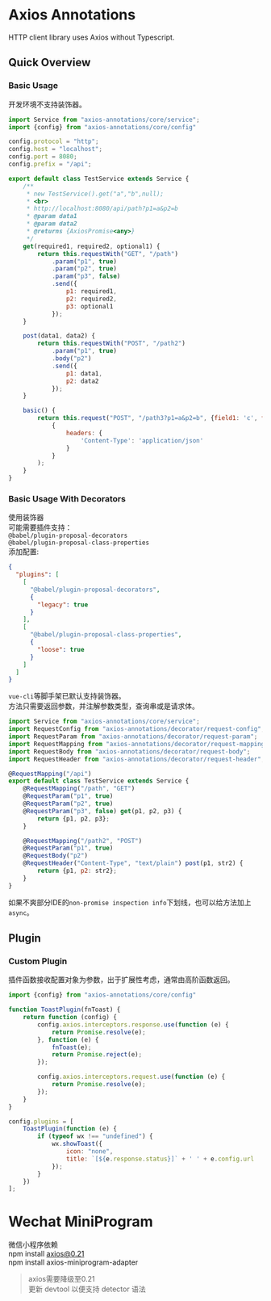 # Axios Annotations

HTTP client library uses Axios without Typescript.

## Quick Overview

### Basic Usage

开发环境不支持装饰器。

```javascript
import Service from "axios-annotations/core/service";
import {config} from "axios-annotations/core/config"

config.protocol = "http";
config.host = "localhost";
config.port = 8080;
config.prefix = "/api";

export default class TestService extends Service {
    /**
     * new TestService().get("a","b",null);
     * <br>
     * http://localhost:8080/api/path?p1=a&p2=b
     * @param data1
     * @param data2
     * @returns {AxiosPromise<any>}
     */
    get(required1, required2, optional1) {
        return this.requestWith("GET", "/path")
            .param("p1", true)
            .param("p2", true)
            .param("p3", false)
            .send({
                p1: required1,
                p2: required2,
                p3: optional1
            });
    }

    post(data1, data2) {
        return this.requestWith("POST", "/path2")
            .param("p1", true)
            .body("p2")
            .send({
                p1: data1,
                p2: data2
            });
    }

    basic() {
        return this.request("POST", "/path3?p1=a&p2=b", {field1: 'c', field: 'd'},
            {
                headers: {
                    'Content-Type': 'application/json'
                }
            }
        );
    }
}
```

### Basic Usage With Decorators

使用装饰器
<br>
可能需要插件支持：
<br>
`@babel/plugin-proposal-decorators`
<br>
`@babel/plugin-proposal-class-properties`
<br>
添加配置:

```json
{
  "plugins": [
    [
      "@babel/plugin-proposal-decorators",
      {
        "legacy": true
      }
    ],
    [
      "@babel/plugin-proposal-class-properties",
      {
        "loose": true
      }
    ]
  ]
}
```

`vue-cli`等脚手架已默认支持装饰器。 
<br>
方法只需要返回参数，并注解参数类型，查询串或是请求体。

```javascript
import Service from "axios-annotations/core/service";
import RequestConfig from "axios-annotations/decorator/request-config";
import RequestParam from "axios-annotations/decorator/request-param";
import RequestMapping from "axios-annotations/decorator/request-mapping";
import RequestBody from "axios-annotations/decorator/request-body";
import RequestHeader from "axios-annotations/decorator/request-header";

@RequestMapping("/api")
export default class TestService extends Service {
    @RequestMapping("/path", "GET")
    @RequestParam("p1", true)
    @RequestParam("p2", true)
    @RequestParam("p3", false) get(p1, p2, p3) {
        return {p1, p2, p3};
    }

    @RequestMapping("/path2", "POST")
    @RequestParam("p1", true)
    @RequestBody("p2")
    @RequestHeader("Content-Type", "text/plain") post(p1, str2) {
        return {p1, p2: str2};
    }
}
```

如果不爽部分IDE的`non-promise inspection info`下划线，也可以给方法加上`async`。

## Plugin

### Custom Plugin

插件函数接收配置对象为参数，出于扩展性考虑，通常由高阶函数返回。

```javascript
import {config} from "axios-annotations/core/config"

function ToastPlugin(fnToast) {
    return function (config) {
        config.axios.interceptors.response.use(function (e) {
            return Promise.resolve(e);
        }, function (e) {
            fnToast(e);
            return Promise.reject(e);
        });

        config.axios.interceptors.request.use(function (e) {
            return Promise.resolve(e);
        });
    }
}

config.plugins = [
    ToastPlugin(function (e) {
        if (typeof wx !== "undefined") {
            wx.showToast({
                icon: "none",
                title: `[${e.response.status}]` + ' ' + e.config.url
            });
        }
    })
];
```

# Wechat MiniProgram
微信小程序依赖
<br>
npm install axios@0.21
<br>
npm install axios-miniprogram-adapter
> axios需要降级至0.21
> <br>
> 更新 devtool 以便支持 detector 语法